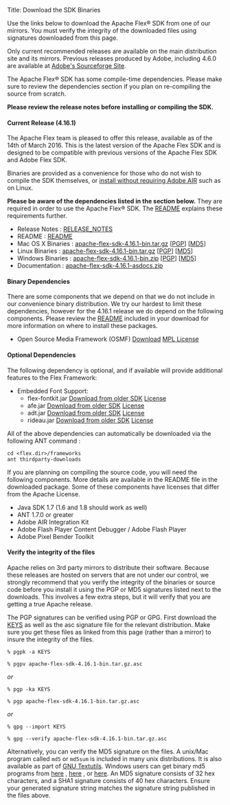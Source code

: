 Title:  Download the SDK Binaries

Use the links below to download the Apache Flex® SDK from one of our mirrors. You must verify the integrity of the downloaded files using signatures downloaded from this page.

Only current recommended releases are available on the main distribution site and its mirrors.  Previous releases produced by Adobe, including 4.6.0 are available at [Adobe's Sourceforge Site][1].

The Apache Flex® SDK has some compile-time dependencies.  Please make sure to review the dependencies section if you plan on re-compiling the source from scratch.

**Please review the release notes before installing or compiling the SDK.**

<div class="headline"><h4>Current Release (4.16.1)</h4></div>

The Apache Flex team is pleased to offer this release, available as of the 14th of March 2016.  This is the latest version of the Apache Flex SDK and is designed to be compatible with previous versions of the Apache Flex SDK and Adobe Flex SDK.

Binaries are provided as a convenience for those who do not wish to compile the SDK themselves, or [install without requiring Adobe AIR][16] such as on Linux.

**Please be aware of the dependencies listed in the section below.**  They are required in order to use the Apache Flex® SDK.  The [README][15] explains these requirements further.

  - Release Notes : [RELEASE_NOTES][2]
  - README : [README][15]
  - Mac OS X Binaries : [apache-flex-sdk-4.16.1-bin.tar.gz][7] [[PGP](https://www.apache.org/dist/flex/4.16.1/binaries/apache-flex-sdk-4.16.1-bin.tar.gz.asc)] [[MD5](https://www.apache.org/dist/flex/4.16.1/binaries/apache-flex-sdk-4.16.1-bin.tar.gz.md5)]
  - Linux Binaries : [apache-flex-sdk-4.16.1-bin.tar.gz][7] [[PGP](https://www.apache.org/dist/flex/4.16.1/binaries/apache-flex-sdk-4.16.1-bin.tar.gz.asc)] [[MD5](https://www.apache.org/dist/flex/4.16.1/binaries/apache-flex-sdk-4.16.1-bin.tar.gz.md5)]
  - Windows Binaries : [apache-flex-sdk-4.16.1-bin.zip][8] [[PGP](https://www.apache.org/dist/flex/4.16.1/binaries/apache-flex-sdk-4.16.1-bin.zip.asc)] [[MD5](https://www.apache.org/dist/flex/4.16.1/binaries/apache-flex-sdk-4.16.1-bin.zip.md5)]
  - Documentation : [apache-flex-sdk-4.16.1-asdocs.zip][5]

<div class="headline"><h4>Binary Dependencies</h4></div>

There are some components that we depend on that we do not include in our convenience binary distribution.  We try our hardest to limit these dependencies, however for the 4.16.1 release we do depend on the following components.  Please review the [README][15] included in your download for more information on where to install these packages.

- Open Source Media Framework (OSMF) [Download](https://sourceforge.net/projects/osmf.adobe/files/OSMF%201.0%20%28final%20source%2C%20ASDocs%2C%20PDF%20guides%2C%20and%20release%20notes%29/OSMF_1.0.zip/download) [MPL License](https://www.mozilla.org/MPL)

#### Optional Dependencies

The following dependency is optional, and if available will provide additional features to the Flex Framework:

  - Embedded Font Support:
    - flex-fontkit.jar [Download from older SDK](https://fpdownload.adobe.com/pub/flex/sdk/builds/flex4.6/flex_sdk_4.6.0.23201B.zip) [License](https://www.adobe.com/products/eulas/pdfs/adobe_flex_software_development_kit-combined-20110916_0930.pdf)
    - afe.jar [Download from older SDK](https://fpdownload.adobe.com/pub/flex/sdk/builds/flex4.6/flex_sdk_4.6.0.23201B.zip) [License](https://www.adobe.com/products/eulas/pdfs/adobe_flex_software_development_kit-combined-20110916_0930.pdf)
    - adt.jar [Download from older SDK](https://fpdownload.adobe.com/pub/flex/sdk/builds/flex4.6/flex_sdk_4.6.0.23201B.zip) [License](https://www.adobe.com/products/eulas/pdfs/adobe_flex_software_development_kit-combined-20110916_0930.pdf)
    - rideau.jar [Download from older SDK](https://fpdownload.adobe.com/pub/flex/sdk/builds/flex4.6/flex_sdk_4.6.0.23201B.zip) [License](https://www.adobe.com/products/eulas/pdfs/adobe_flex_software_development_kit-combined-20110916_0930.pdf)

All of the above dependencies can automatically be downloaded via the following ANT command :

    cd <flex.dir>/frameworks
    ant thirdparty-downloads

If you are planning on compiling the source code, you will need the following components.  More details are available in the README file in the downloaded package.  Some of these components have licenses that differ from the Apache License.

  - Java SDK 1.7 (1.6 and 1.8 should work as well)
  - ANT 1.7.0 or greater
  - Adobe AIR Integration Kit
  - Adobe Flash Player Content Debugger / Adobe Flash Player
  - Adobe Pixel Bender Toolkit

#### Verify the integrity of the files

Apache relies on 3rd party mirrors to distribute their software.  Because these releases are hosted on servers that are not under our control, we strongly recommend that you verify the integrity of the binaries or source code before you install it using the PGP or MD5 signatures listed next to the downloads.  This involves a few extra steps, but it will verify that you are getting a true Apache release.

The PGP signatures can be verified using PGP or GPG. First download the [KEYS][10] as well as the asc signature file for the relevant distribution. Make sure you get these files as linked from this page (rather than a mirror) to insure the integrity of the files.

    % pgpk -a KEYS

    % pgpv apache-flex-sdk-4.16.1-bin.tar.gz.asc

*or*

    % pgp -ka KEYS

    % pgp apache-flex-sdk-4.16.1-bin.tar.gz.asc

*or*

    % gpg --import KEYS

    % gpg --verify apache-flex-sdk-4.16.1-bin.tar.gz.asc


Alternatively, you can verify the MD5 signature on the files. A unix/Mac program called `md5` or `md5sum` is included in many unix distributions. It is also available as part of [GNU Textutils][11]. Windows users can get binary md5 programs from [here][12] , [here][13] , or [here][14]. An MD5 signature consists of 32 hex characters, and a SHA1 signature consists of 40 hex characters. Ensure your generated signature string matches the signature string published in the files above.

[1]: https://sourceforge.net/adobe/flexsdk/wiki/About/
[2]: https://www.apache.org/dyn/closer.lua/flex/4.16.1/RELEASE_NOTES
[3]: https://www.apache.org/dyn/closer.lua/flex/4.16.1/apache-flex-sdk-4.16.1-src.tar.gz
[4]: https://www.apache.org/dyn/closer.lua/flex/4.16.1/apache-flex-sdk-4.16.1-src.zip
[5]: https://www.apache.org/dyn/closer.lua/flex/4.16.1/docs/apache-flex-sdk-4.16.1-asdocs.zip
[6]: https://www.apache.org/dyn/closer.lua/flex/4.16.1/RELEASE_NOTES
[7]: https://www.apache.org/dyn/closer.lua/flex/4.16.1/binaries/apache-flex-sdk-4.16.1-bin.tar.gz
[8]: https://www.apache.org/dyn/closer.lua/flex/4.16.1/binaries/apache-flex-sdk-4.16.1-bin.zip
[9]: https://www.apache.org/dyn/closer.lua/flex/4.16.1/docs/apache-flex-sdk-4.16.1-asdocs.zip
[10]: https://www.apache.org/dist/flex/KEYS
[11]: https://www.gnu.org/software/textutils/textutils.html
[12]: https://www.fourmilab.ch/md5/
[13]: https://www.pc-tools.net/win32/freeware/console/
[14]: https://www.slavasoft.com/fsum/
[15]: https://www.apache.org/dyn/closer.lua/flex/4.16.1/README
[16]: https://cwiki.apache.org/confluence/display/FLEX/Installation+help#Installationhelp-Ant-basedinstaller